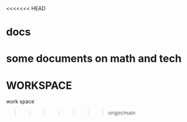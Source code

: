 <<<<<<< HEAD
# docs
some documents on math and tech
=======
# WORKSPACE
work space
>>>>>>> origin/main
